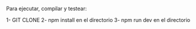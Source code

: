 Para ejecutar, compilar y testear:

1- GIT CLONE
2- npm install en el directorio
3- npm run dev en el directorio
